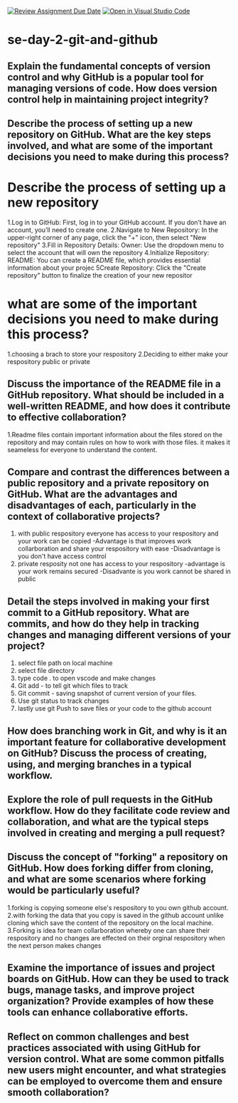 [![Review Assignment Due Date](https://classroom.github.com/assets/deadline-readme-button-22041afd0340ce965d47ae6ef1cefeee28c7c493a6346c4f15d667ab976d596c.svg)](https://classroom.github.com/a/8wgCKhpZ)
[![Open in Visual Studio Code](https://classroom.github.com/assets/open-in-vscode-2e0aaae1b6195c2367325f4f02e2d04e9abb55f0b24a779b69b11b9e10269abc.svg)](https://classroom.github.com/online_ide?assignment_repo_id=18442661&assignment_repo_type=AssignmentRepo)
# se-day-2-git-and-github
## Explain the fundamental concepts of version control and why GitHub is a popular tool for managing versions of code. How does version control help in maintaining project integrity?

## Describe the process of setting up a new repository on GitHub. What are the key steps involved, and what are some of the important decisions you need to make during this process?

# Describe the process of setting up a new repository

1.Log in to GitHub: First, log in to your GitHub account. If you don’t have an account, you’ll need to create one.
2.Navigate to New Repository: In the upper-right corner of any page, click the "+" icon, then select "New repository"
3.Fill in Repository Details: Owner: Use the dropdown menu to select the account that will own the repository
4.Initialize Repository: README: You can create a README file, which provides essential information about your projec
5Create Repository: Click the "Create repository" button to finalize the creation of your new repositor

# what are some of the important decisions you need to make during this process?

1.choosing a brach to store your respository
2.Deciding to either make your respository public or private

## Discuss the importance of the README file in a GitHub repository. What should be included in a well-written README, and how does it contribute to effective collaboration?

1.Readme files contain important information about the files stored on the repository and may contain rules on how to work with those files. it makes it seameless for everyone to understand the content.

## Compare and contrast the differences between a public repository and a private repository on GitHub. What are the advantages and disadvantages of each, particularly in the context of collaborative projects?

1. with public respository everyone has access to your respository and your work can be copied
   -Advantage is that improves work collarboration and share your respository with ease
   -Disadvantage is you don't have access control
2. private resposity not one has access to your respository
   -advantage is your work remains secured
   -Disadvante is you work cannot be shared in public
    

## Detail the steps involved in making your first commit to a GitHub repository. What are commits, and how do they help in tracking changes and managing different versions of your project?
1. select file path on local machine
2. select file directory
3. type code . to open vscode and make changes
4. Git add - to tell git which files to track
5. Git commit - saving snapshot of current version of your files.
6. Use git status to track changes
7. lastly use git Push to save files or your code to the github account

## How does branching work in Git, and why is it an important feature for collaborative development on GitHub? Discuss the process of creating, using, and merging branches in a typical workflow.


## Explore the role of pull requests in the GitHub workflow. How do they facilitate code review and collaboration, and what are the typical steps involved in creating and merging a pull request?

## Discuss the concept of "forking" a repository on GitHub. How does forking differ from cloning, and what are some scenarios where forking would be particularly useful?
1.forking is copying someone else's respository to you own github account.
2.with forking the data that you copy is saved in the github account unlike cloning which save the content of the repository on the local machine.
3.Forking is idea for team collarboration whereby one can share their respository and no changes are effected on their orginal respository when the next person makes changes

## Examine the importance of issues and project boards on GitHub. How can they be used to track bugs, manage tasks, and improve project organization? Provide examples of how these tools can enhance collaborative efforts.

## Reflect on common challenges and best practices associated with using GitHub for version control. What are some common pitfalls new users might encounter, and what strategies can be employed to overcome them and ensure smooth collaboration?
